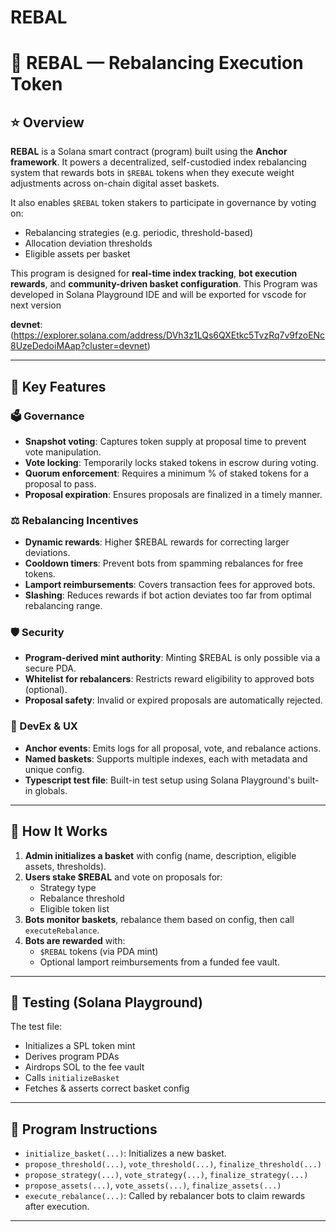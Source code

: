 # REBAL

# 🎯 **REBAL — Rebalancing Execution Token**

## ⭐️ **Overview**

**REBAL** is a Solana smart contract (program) built using the **Anchor framework**. It powers a decentralized, self-custodied index rebalancing system that rewards bots in `$REBAL` tokens when they execute weight adjustments across on-chain digital asset baskets.

It also enables `$REBAL` token stakers to participate in governance by voting on:

- Rebalancing strategies (e.g. periodic, threshold-based)
- Allocation deviation thresholds
- Eligible assets per basket

This program is designed for **real-time index tracking**, **bot execution rewards**, and **community-driven basket configuration**.
This Program was developed in Solana Playground IDE and will be exported for vscode for next version

**devnet**:(https://explorer.solana.com/address/DVh3z1LQs6QXEtkc5TvzRq7v9fzoENc8UzeDedoiMAap?cluster=devnet)

---

## 🔧 **Key Features**

### 🗳 Governance
- **Snapshot voting**: Captures token supply at proposal time to prevent vote manipulation.
- **Vote locking**: Temporarily locks staked tokens in escrow during voting.
- **Quorum enforcement**: Requires a minimum % of staked tokens for a proposal to pass.
- **Proposal expiration**: Ensures proposals are finalized in a timely manner.

### ⚖️ Rebalancing Incentives
- **Dynamic rewards**: Higher $REBAL rewards for correcting larger deviations.
- **Cooldown timers**: Prevent bots from spamming rebalances for free tokens.
- **Lamport reimbursements**: Covers transaction fees for approved bots.
- **Slashing**: Reduces rewards if bot action deviates too far from optimal rebalancing range.

### 🛡 Security
- **Program-derived mint authority**: Minting $REBAL is only possible via a secure PDA.
- **Whitelist for rebalancers**: Restricts reward eligibility to approved bots (optional).
- **Proposal safety**: Invalid or expired proposals are automatically rejected.

### 🧠 DevEx & UX
- **Anchor events**: Emits logs for all proposal, vote, and rebalance actions.
- **Named baskets**: Supports multiple indexes, each with metadata and unique config.
- **Typescript test file**: Built-in test setup using Solana Playground's built-in globals.

---

## 🚀 **How It Works**

1. **Admin initializes a basket** with config (name, description, eligible assets, thresholds).
2. **Users stake $REBAL** and vote on proposals for:
   - Strategy type
   - Rebalance threshold
   - Eligible token list
3. **Bots monitor baskets**, rebalance them based on config, then call `executeRebalance`.
4. **Bots are rewarded** with:
   - `$REBAL` tokens (via PDA mint)
   - Optional lamport reimbursements from a funded fee vault.

---

## 🧪 **Testing (Solana Playground)**

The test file:
- Initializes a SPL token mint
- Derives program PDAs
- Airdrops SOL to the fee vault
- Calls `initializeBasket`
- Fetches & asserts correct basket config


---

## 🧾 **Program Instructions**

- `initialize_basket(...)`: Initializes a new basket.
- `propose_threshold(...)`, `vote_threshold(...)`, `finalize_threshold(...)`
- `propose_strategy(...)`, `vote_strategy(...)`, `finalize_strategy(...)`
- `propose_assets(...)`, `vote_assets(...)`, `finalize_assets(...)`
- `execute_rebalance(...)`: Called by rebalancer bots to claim rewards after execution.

---
